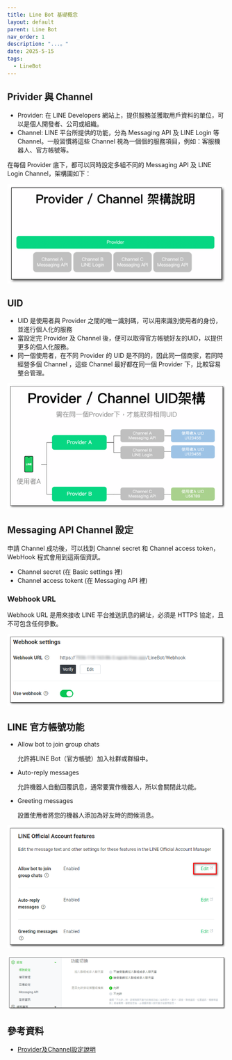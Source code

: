 ```yaml
---
title: Line Bot 基礎概念
layout: default
parent: Line Bot
nav_order: 1
description: "...。"
date: 2025-5-15
tags:
  - LineBot
---
```

## Privider 與 Channel

- Provider: 在 LINE Developers 網站上，提供服務並獲取用戶資料的單位，可以是個人開發者、公司或組織。
- Channel: LINE 平台所提供的功能，分為 Messaging API 及 LINE Login 等 Channel。一般習慣將這些 Channel 視為一個個的服務項目，例如：客服機器人、官方帳號等。

在每個 Provider 底下，都可以同時設定多組不同的 Messaging API 及 LINE Login Channel，架構圖如下：

![Provider Channel](images/provider-channel.png)

## UID

- UID 是使用者與 Provider 之間的唯一識別碼，可以用來識別使用者的身份，並進行個人化的服務
- 當設定完 Provider 及 Channel 後，便可以取得官方帳號好友的UID，以提供更多的個人化服務。
- 同一個使用者，在不同 Provider 的 UID 是不同的，因此同一個商家，若同時經營多個 Channel ，這些 Channel 最好都在同一個 Provider 下，比較容易整合管理。

![Uid](images/uid.png)

## Messaging API Channel 設定

申請 Channel 成功後，可以找到 Channel secret 和 Channel access token，WebHook 程式會用到這兩個資訊。
- Channel secret (在 Basic settings 裡)
- Channel access tokent (在 Messaging API 裡)

### Webhook URL

Webhook URL 是用來接收 LINE 平台推送訊息的網址，必須是 HTTPS 協定，且不可包含任何參數。

![Webhook Settting](images/webhook-settting.png)

## LINE 官方帳號功能

- Allow bot to join group chats
  
  允許將LINE Bot（官方帳號）加入社群或群組中。

- Auto-reply messages

  允許機器人自動回覆訊息，通常要實作機器人，所以會關閉此功能。

- Greeting messages

  設置使用者將您的機器人添加為好友時的問候消息。

![Allow Bot Join Group](images/allow-bot-join-group.png)

![Set Allow Bot Join Group](images/set-allow-bot-join-group.png)

## 參考資料
- <a target="_blank" href="https://tw.linebiz.com/manual/line-official-account/line-porvider-and-channel-intro/">Provider及Channel設定說明</a>
